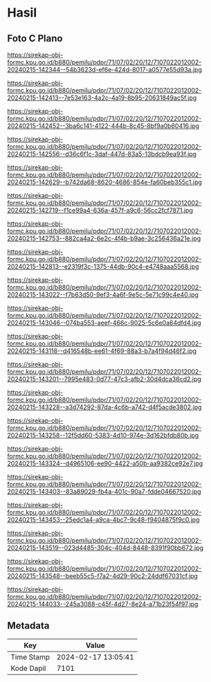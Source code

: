 # Hasil

## Foto C Plano

https://sirekap-obj-formc.kpu.go.id/b880/pemilu/pdpr/71/07/02/20/12/7107022012002-20240215-142344--54b3623d-ef6e-424d-8017-a0577e55d93a.jpg

https://sirekap-obj-formc.kpu.go.id/b880/pemilu/pdpr/71/07/02/20/12/7107022012002-20240215-142413--7e53e163-4a2c-4a19-8b95-20631849ac5f.jpg

https://sirekap-obj-formc.kpu.go.id/b880/pemilu/pdpr/71/07/02/20/12/7107022012002-20240215-142452--3ba6c141-4122-444b-8c45-8bf9a0b60416.jpg

https://sirekap-obj-formc.kpu.go.id/b880/pemilu/pdpr/71/07/02/20/12/7107022012002-20240215-142556--d36c6f1c-3daf-447d-83a5-13bdcb9ea93f.jpg

https://sirekap-obj-formc.kpu.go.id/b880/pemilu/pdpr/71/07/02/20/12/7107022012002-20240215-142629--b742da68-8620-4686-854e-fa60beb355c1.jpg

https://sirekap-obj-formc.kpu.go.id/b880/pemilu/pdpr/71/07/02/20/12/7107022012002-20240215-142719--f1ce99a4-636a-457f-a9c6-56cc2fcf7871.jpg

https://sirekap-obj-formc.kpu.go.id/b880/pemilu/pdpr/71/07/02/20/12/7107022012002-20240215-142753--882ca4a2-6e2c-4f4b-b9ae-3c256436a21e.jpg

https://sirekap-obj-formc.kpu.go.id/b880/pemilu/pdpr/71/07/02/20/12/7107022012002-20240215-142813--e2319f3c-1375-44db-90c4-e4748aaa5568.jpg

https://sirekap-obj-formc.kpu.go.id/b880/pemilu/pdpr/71/07/02/20/12/7107022012002-20240215-143022--f7b63d50-9ef3-4a6f-9e5c-5e71c99c4e40.jpg

https://sirekap-obj-formc.kpu.go.id/b880/pemilu/pdpr/71/07/02/20/12/7107022012002-20240215-143046--074ba553-aeef-466c-9025-5c6e0a64dfd4.jpg

https://sirekap-obj-formc.kpu.go.id/b880/pemilu/pdpr/71/07/02/20/12/7107022012002-20240215-143118--d416548b-ee61-4f69-88a3-b7a4f94d46f2.jpg

https://sirekap-obj-formc.kpu.go.id/b880/pemilu/pdpr/71/07/02/20/12/7107022012002-20240215-143201--7995e483-0d77-47c3-afb2-30d4dca36cd2.jpg

https://sirekap-obj-formc.kpu.go.id/b880/pemilu/pdpr/71/07/02/20/12/7107022012002-20240215-143228--a3d74292-87da-4c6b-a742-d4f5acde3802.jpg

https://sirekap-obj-formc.kpu.go.id/b880/pemilu/pdpr/71/07/02/20/12/7107022012002-20240215-143258--12f5dd60-5383-4d10-974e-3d162bfdb80b.jpg

https://sirekap-obj-formc.kpu.go.id/b880/pemilu/pdpr/71/07/02/20/12/7107022012002-20240215-143324--d4965106-ee90-4422-a50b-aa9382ce92e7.jpg

https://sirekap-obj-formc.kpu.go.id/b880/pemilu/pdpr/71/07/02/20/12/7107022012002-20240215-143403--83a89029-fb4a-401c-90a7-fdde04667520.jpg

https://sirekap-obj-formc.kpu.go.id/b880/pemilu/pdpr/71/07/02/20/12/7107022012002-20240215-143453--25edc1a4-a9ca-4bc7-9c48-f9404875f9c0.jpg

https://sirekap-obj-formc.kpu.go.id/b880/pemilu/pdpr/71/07/02/20/12/7107022012002-20240215-143519--023d4485-304c-404d-8448-8391f90bb672.jpg

https://sirekap-obj-formc.kpu.go.id/b880/pemilu/pdpr/71/07/02/20/12/7107022012002-20240215-143548--beeb55c5-f7a2-4d29-90c2-24ddf67031cf.jpg

https://sirekap-obj-formc.kpu.go.id/b880/pemilu/pdpr/71/07/02/20/12/7107022012002-20240215-144033--245a3088-c45f-4d27-8e24-a71b23f54f97.jpg


## Metadata

| Key        | Value               |
| ---------- | ------------------- |
| Time Stamp | 2024-02-17 13:05:41 |
| Kode Dapil | 7101                |




